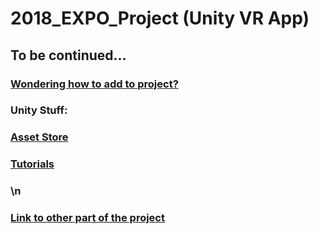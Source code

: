 # 2018_EXPO_Project (Unity VR App)
## To be continued...
### [Wondering how to add to project?](http://www.studica.com/blog/how-to-setup-github-with-unity-step-by-step-instructions)
### Unity Stuff:
### [Asset Store](https://www.assetstore.unity3d.com/en)
### [Tutorials](https://unity3d.com/learn/tutorials)
### \n
### [Link to other part of the project](https://github.com/wmcclinton/2018_EXPO_Project)